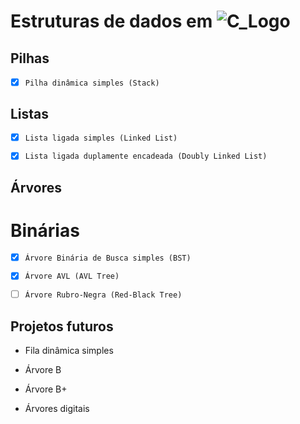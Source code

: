 # Estruturas de dados em ![C_Logo](https://img.icons8.com/color/48/000000/c-programming.png)

## Pilhas

- [x] `Pilha dinâmica simples (Stack)`

## Listas

- [x] `Lista ligada simples (Linked List)`

- [x] `Lista ligada duplamente encadeada (Doubly Linked List)`

## Árvores

# Binárias

- [x] `Árvore Binária de Busca simples (BST)`
 
- [x] `Árvore AVL (AVL Tree)`

- [ ] `Árvore Rubro-Negra (Red-Black Tree)`

## Projetos futuros

*   Fila dinâmica simples
 
*   Árvore B

*   Árvore B+

*   Árvores digitais
